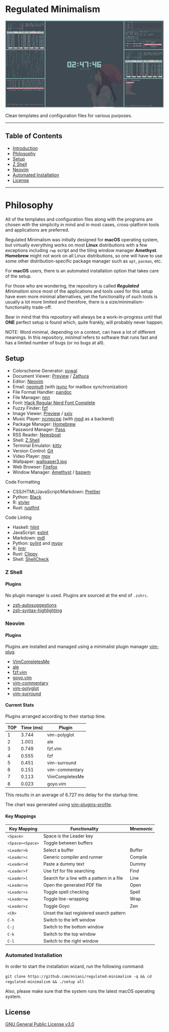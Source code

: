 # Regulated Minimalism

![Desktop](demo.png)

Clean templates and configuration files for various purposes.

---

## Table of Contents

- [Introduction](#regulated-minimalism)
- [Philosophy](#philosophy)
- [Setup](#setup)
- [Z Shell](#z-shell)
- [Neovim](#neovim)
- [Automated Installation](#automated-installation)
- [License](#license)

---

# Philosophy

All of the templates and configuration files along with the programs are
chosen with the simplicity in mind and in most cases, cross-platform tools
and applications are preferred.

Regulated Minimalism was initially designed for **macOS** operating system, but
virtually everything works on most **Linux** distributions with a few
exceptions including `rwp` script and the tiling window manager **Amethyst**.
**Homebrew** might not work on all Linux distributions, so one will have to use
some other distribution-specific package manager such as `apt`, `pacman`, etc.

For **macOS** users, there is an automated installation option that takes care
of the setup.

For those who are wondering, the repository is called _**Regulated** Minimalism_
since most of the applications and tools used for this setup have even more
minimal alternatives, yet the functionality of such tools is usually a lot more
limited and therefore, there is a size/minimalism-functionality trade-off.

Bear in mind that this repository will always be a work-in-progress until
that **ONE** perfect setup is found which, quite frankly, will probably never
happen.

NOTE: Word minimal, depending on a context, can have a lot of different meanings.
In this repository, _minimal_ refers to software that runs fast and has a limited
number of bugs (or no bugs at all).

## Setup

- Colorscheme Generator: [pywal](https://github.com/dylanaraps/pywal)
- Document Viewer: [Preview](<https://en.wikipedia.org/wiki/Preview_(macOS)>) / [Zathura](https://github.com/zegervdv/homebrew-zathura)
- Editor: [Neovim](https://neovim.io/)
- Email: [neomutt](https://neomutt.org/) (with [isync](http://isync.sourceforge.net/) for mailbox synchronization)
- File Format Handler: [pandoc](https://pandoc.org/)
- File Manager: [nnn](https://github.com/jarun/nnn)
- Font: [Hack Regular Nerd Font Complete](https://github.com/ryanoasis/nerd-fonts/blob/master/patched-fonts/Hack/Regular/complete/Hack%20Regular%20Nerd%20Font%20Complete.ttf)
- Fuzzy Finder: [fzf](https://github.com/junegunn/fzf)
- Image Viewer: [Preview](<https://en.wikipedia.org/wiki/Preview_(macOS)>) / [sxiv](https://github.com/muennich/sxiv)
- Music Player: [ncmpcpp](https://rybczak.net/ncmpcpp/) (with [mpd](https://www.musicpd.org/) as a backend)
- Package Manager: [Homebrew](https://brew.sh/)
- Password Manager: [Pass](https://www.passwordstore.org/)
- RSS Reader: [Newsboat](https://newsboat.org/)
- Shell: [Z Shell](http://zsh.sourceforge.net/)
- Terminal Emulator: [kitty](https://sw.kovidgoyal.net/kitty/)
- Version Control: [Git](https://git-scm.com/downloads)
- Video Player: [mpv](https://mpv.io/)
- Wallpaper: [wallpaper3.jpg](https://github.com/oniani/templates/blob/master/wallpapers/wallpaper003.jpg)
- Web Browser: [Firefox](https://www.mozilla.org/en-US/firefox/)
- Window Manager: [Amethyst](https://github.com/ianyh/Amethyst) / [bspwm](https://github.com/baskerville/bspwm)

Code Formatting

- CSS/HTML/JavaScript/Markdown: [Prettier](https://prettier.io/)
- Python: [Black](https://black.readthedocs.io/en/stable/)
- R: [styler](https://github.com/r-lib/styler)
- Rust: [rustfmt](https://github.com/rust-lang/rustfmt)

Code Linting

- Haskell: [hlint](http://hackage.haskell.org/package/hlint)
- JavaScript: [eslint](https://eslint.org/)
- Markdown: [mdl](https://github.com/DavidAnson/markdownlint)
- Python: [pylint](https://www.pylint.org/) and [mypy](http://mypy-lang.org/)
- R: [lintr](https://github.com/jimhester/lintr)
- Rust: [Clippy](https://rust-lang.github.io/rust-clippy/)
- Shell: [ShellCheck](https://www.shellcheck.net/)

### Z Shell

#### Plugins

No plugin manager is used. Plugins are sourced at the end of `.zshrc`.

- [zsh-autosuggestions](https://github.com/zsh-users/zsh-autosuggestions)
- [zsh-syntax-highlighting](https://github.com/zsh-users/zsh-syntax-highlighting)

### Neovim

#### Plugins

Plugins are installed and managed using a minimalist plugin manager
[vim-plug](https://github.com/junegunn/vim-plug).

- [VimCompletesMe](https://github.com/ajh17/VimCompletesMe)
- [ale](https://github.com/dense-analysis/ale)
- [fzf.vim](https://github.com/junegunn/fzf.vim)
- [goyo.vim](https://github.com/junegunn/goyo.vim)
- [vim-commentary](https://github.com/tpope/vim-commentary)
- [vim-polyglot](https://github.com/sheerun/vim-polyglot)
- [vim-surround](https://github.com/tpope/vim-surround)

#### Current Stats

Plugins arranged according to their startup time.

| TOP | Time (ms) | Plugin         |
| --- | --------- | -------------- |
| 1   | 3.744     | vim-polyglot   |
| 2   | 1.001     | ale            |
| 3   | 0.749     | fzf.vim        |
| 4   | 0.555     | fzf            |
| 5   | 0.451     | vim-surround   |
| 6   | 0.151     | vim-commentary |
| 7   | 0.113     | VimCompletesMe |
| 8   | 0.023     | goyo.vim       |

This results in an average of 6.727 ms delay for the startup time.

The chart was generated using
[vim-plugins-profile](https://github.com/hyiltiz/vim-plugins-profile).

#### Key Mappings

| Key Mapping      | Functionality                              | Mnemonic |
| ---------------- | ------------------------------------------ | -------- |
| `<Space>`        | Space is the Leader key                    |          |
| `<Space><Space>` | Toggle between buffers                     |          |
| `<Leader>b`      | Select a buffer                            | Buffer   |
| `<Leader>c`      | Generic compiler and runner                | Compile  |
| `<Leader>d`      | Paste a dummy text                         | Dummy    |
| `<Leader>f`      | Use fzf for file searching                 | Find     |
| `<Leader>l`      | Search for a line with a pattern in a file | Line     |
| `<Leader>o`      | Open the generated PDF file                | Open     |
| `<Leader>s`      | Toggle spell checking                      | Spell    |
| `<Leader>w`      | Toggle line-wrapping                       | Wrap     |
| `<Leader>z`      | Toggle Goyo                                | Zen      |
| `<CR>`           | Unset the last registered search pattern   |          |
| `C-h`            | Switch to the left window                  |          |
| `C-j`            | Switch to the bottom window                |          |
| `C-k`            | Switch to the top window                   |          |
| `C-l`            | Switch to the right window                 |          |

### Automated Installation

In order to start the installation wizard, run the following command:

`git clone https://github.com/oniani/regulated-minimalism -q && cd regulated-minimalism && ./setup all`

Also, please make sure that the system runs the latest macOS operating system.

## License

[GNU General Public License v3.0](LICENSE)
